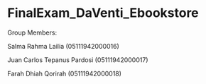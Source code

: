 # FinalExam_DaVenti_Ebookstore

Group Members:

Salma Rahma Lailia (05111942000016)

Juan Carlos Tepanus Pardosi (05111942000017)

Farah Dhiah Qorirah (05111942000018)
